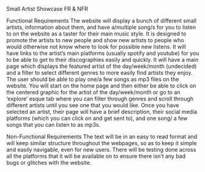 Small Artist Showcase FR & NFR

Functional Requirements
The website will display a bunch of different small artists, information about them, and have a/multiple song/s for you to listen to on the website as a taster for their main music style. It is designed to promote the artists to new people and show new artists to people who would otherwise not know where to look for possible new listens. It will have links to the artist’s main platforms (usually spotify and youtube) for you to be able to get to their discographies easily and quickly. It will have a main page which displays the featured artist of the day/week/month (undecided) and a filter to select different genres to more easily find artists they enjoy. The user should be able to play one/a few songs as mp3 files on the website. 
You will start on the home page and then either be able to click on the centered graphic for the artist of the day/week/month or go to an ‘explore’ esque tab where you can filter through genres and scroll through different artists until you see one that you would like. Once you have selected an artist, their page will have a brief description, their social media platforms (which you can click on and get sent to), and one song/ a few songs that you can listen to as mp3s.

Non-Functional  Requirements
The text will be in an easy to read format and will keep similar structure throughout the webpages, so as to keep it simple and easily navigable, even for new users. There will be testing done across all the platforms that it will be available on to ensure there isn’t any bad bugs or glitches with the website.
